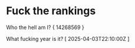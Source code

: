 # Fuck the rankings

Who the hell am I?
{ 14268569 }

What fucking year is it?
[ 2025-04-03T22:10:00Z ]
